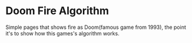 # Doom Fire Algorithm

Simple pages that shows fire as Doom(famous game from 1993), the point it's to show how this games's algorithm works.

